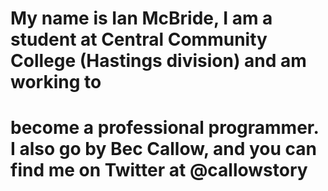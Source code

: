# My name is Ian McBride, I am a student at Central Community College (Hastings division) and am working to
# become a professional programmer. I also go by Bec Callow, and you can find me on Twitter at @callowstory
